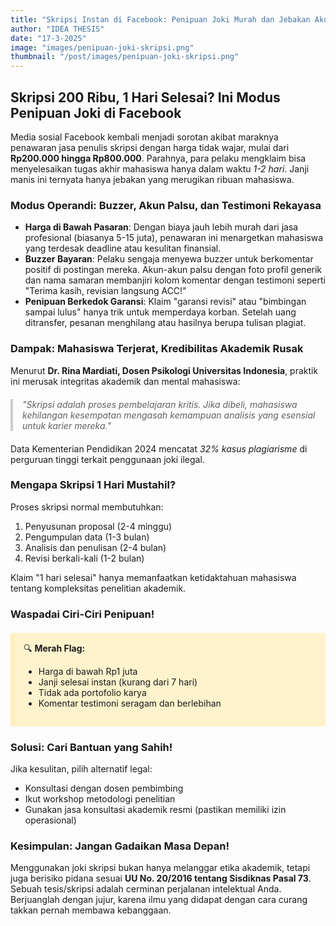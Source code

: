 ```yaml
---
title: "Skripsi Instan di Facebook: Penipuan Joki Murah dan Jebakan Akun Palsu"
author: "IDEA THESIS"
date: "17-3-2025"
image: "images/penipuan-joki-skripsi.png"
thumbnail: "/post/images/penipuan-joki-skripsi.png"
---
```


<article>
  <section>
    <h2>Skripsi 200 Ribu, 1 Hari Selesai? Ini Modus Penipuan Joki di Facebook</h2>
    <p>
      Media sosial Facebook kembali menjadi sorotan akibat maraknya penawaran jasa penulis skripsi dengan harga tidak wajar, mulai dari <strong>Rp200.000 hingga Rp800.000</strong>. Parahnya, para pelaku mengklaim bisa menyelesaikan tugas akhir mahasiswa hanya dalam waktu <em>1-2 hari</em>. Janji manis ini ternyata hanya jebakan yang merugikan ribuan mahasiswa.
    </p>
  </section>

  <section>
    <h3>Modus Operandi: Buzzer, Akun Palsu, dan Testimoni Rekayasa</h3>
    <ul>
      <li>
        <strong>Harga di Bawah Pasaran</strong>: Dengan biaya jauh lebih murah dari jasa profesional (biasanya 5-15 juta), penawaran ini menargetkan mahasiswa yang terdesak deadline atau kesulitan finansial.
      </li>
      <li>
        <strong>Buzzer Bayaran</strong>: Pelaku sengaja menyewa buzzer untuk berkomentar positif di postingan mereka. Akun-akun palsu dengan foto profil generik dan nama samaran membanjiri kolom komentar dengan testimoni seperti "Terima kasih, revisian langsung ACC!"
      </li>
      <li>
        <strong>Penipuan Berkedok Garansi</strong>: Klaim "garansi revisi" atau "bimbingan sampai lulus" hanya trik untuk memperdaya korban. Setelah uang ditransfer, pesanan menghilang atau hasilnya berupa tulisan plagiat.
      </li>
    </ul>
  </section>

  <section>
    <h3>Dampak: Mahasiswa Terjerat, Kredibilitas Akademik Rusak</h3>
    <p>
      Menurut <strong>Dr. Rina Mardiati, Dosen Psikologi Universitas Indonesia</strong>, praktik ini merusak integritas akademik dan mental mahasiswa: 
      <blockquote>
        "Skripsi adalah proses pembelajaran kritis. Jika dibeli, mahasiswa kehilangan kesempatan mengasah kemampuan analisis yang esensial untuk karier mereka."
      </blockquote>
      Data Kementerian Pendidikan 2024 mencatat <em>32% kasus plagiarisme</em> di perguruan tinggi terkait penggunaan joki ilegal.
    </p>
  </section>

  <section>
    <h3>Mengapa Skripsi 1 Hari Mustahil?</h3>
    <p>
      Proses skripsi normal membutuhkan:
      <ol>
        <li>Penyusunan proposal (2-4 minggu)</li>
        <li>Pengumpulan data (1-3 bulan)</li>
        <li>Analisis dan penulisan (2-4 bulan)</li>
        <li>Revisi berkali-kali (1-2 bulan)</li>
      </ol>
      Klaim "1 hari selesai" hanya memanfaatkan ketidaktahuan mahasiswa tentang kompleksitas penelitian akademik.
    </p>
  </section>

  <section>
    <h3>Waspadai Ciri-Ciri Penipuan!</h3>
    <div class="warning-box">
      🔍 <strong>Merah Flag:</strong> 
      <ul>
        <li>Harga di bawah Rp1 juta</li>
        <li>Janji selesai instan (kurang dari 7 hari)</li>
        <li>Tidak ada portofolio karya</li>
        <li>Komentar testimoni seragam dan berlebihan</li>
      </ul>
    </div>
  </section>

  <section>
    <h3>Solusi: Cari Bantuan yang Sahih!</h3>
    <p>
      Jika kesulitan, pilih alternatif legal:
      <ul>
        <li>Konsultasi dengan dosen pembimbing</li>
        <li>Ikut workshop metodologi penelitian</li>
        <li>Gunakan jasa konsultasi akademik resmi (pastikan memiliki izin operasional)</li>
      </ul>
    </p>
  </section>

  <section>
    <h3>Kesimpulan: Jangan Gadaikan Masa Depan!</h3>
    <p>
      Menggunakan joki skripsi bukan hanya melanggar etika akademik, tetapi juga berisiko pidana sesuai <strong>UU No. 20/2016 tentang Sisdiknas Pasal 73</strong>. Sebuah tesis/skripsi adalah cerminan perjalanan intelektual Anda. Berjuanglah dengan jujur, karena ilmu yang didapat dengan cara curang takkan pernah membawa kebanggaan.
    </p>
  </section>
</article>

<style>
.warning-box {
  background: #fff3cd;
  border-left: 6px solid #ffeeba;
  padding: 15px;
  margin: 20px 0;
  border-radius: 4px;
}
blockquote {
  border-left: 4px solid #ccc;
  padding-left: 15px;
  margin: 20px 0;
  font-style: italic;
}
</style>